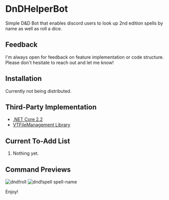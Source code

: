 # DnDHelperBot
Simple D&D Bot that enables discord users to look up 2nd edition spells by name as well as roll a dice. 

## Feedback
I'm always open for feedback on feature implementation or code structure. Please don't hesitate to reach out and let me know! 

## Installation
Currently not being distributed.

## Third-Party Implementation
- [.NET Core 2.2](https://dotnet.microsoft.com/download/dotnet-core/2.2)
- [VTFileManagement Library](https://github.com/synergize/VTFileSystemManagement)

## Current To-Add List
1. Nothing yet. 

## Command Previews
![dnd!roll](https://i.imgur.com/EF3jEOx.png) 
![dnd!spell spell-name](https://i.imgur.com/nk1Zd3g.png)

Enjoy!
